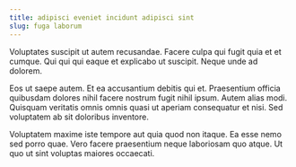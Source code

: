 ```yaml
---
title: adipisci eveniet incidunt adipisci sint
slug: fuga laborum
---
```


Voluptates suscipit ut autem recusandae. Facere culpa qui fugit quia et et cumque. Qui qui qui eaque et explicabo ut suscipit. Neque unde ad dolorem.

Eos ut saepe autem. Et ea accusantium debitis qui et. Praesentium officia quibusdam dolores nihil facere nostrum fugit nihil ipsum. Autem alias modi. Quisquam veritatis omnis omnis quasi ut aperiam consequatur et nisi. Sed voluptatem ab sit doloribus inventore.

Voluptatem maxime iste tempore aut quia quod non itaque. Ea esse nemo sed porro quae. Vero facere praesentium neque laboriosam quo atque. Ut quo ut sint voluptas maiores occaecati.
